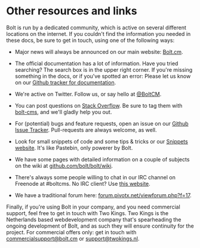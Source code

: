 Other resources and links
=========================

Bolt is run by a dedicated community, which is active on several different locations on the internet. If you couldn't find the information you needed in these docs, be sure to get in touch, using one of the following ways:

  - Major news will always be announced on our main website: [Bolt.cm](http://bolt.cm).

  - The official documentation has a lot of information. Have you tried searching? The search box is in the upper right corner. If you're missing something in the docs, or if you've spotted an error: Please let us know on our [Github tracker for documentation](https://github.com/bolt/bolt-docs/issues).

  - We're active on Twitter. Follow us, or say hello at [@BoltCM](https://twitter.com/boltcm). 

  - You can post questions on [Stack Overflow](http://stackoverflow.com). Be sure to tag them with [bolt-cms](http://stackoverflow.com/questions/tagged/bolt-cms), and we'll gladly help you out. 

  - For (potential) bugs and feature requests, open an issue on our [Github Issue Tracker](github.com/bolt/bolt/issues). Pull-requests are always welcome, as well. 

  - Look for small snippets of code and some tips & tricks or our [Snippets website](http://snippets.bolt.cm). It's like Pastebin, only powerer by Bolt. 

  - We have some pages with detailed information on a couple of subjects on the wiki at [github.com/bolt/bolt/wiki](https://github.com/bolt/bolt/wiki).

  - There's always some people willing to chat in our IRC channel on Freenode at #boltcms. No IRC client? Use [this website](http://irccloud.com). 

  - We have a traditional forum here: [forum.pivotx.net/viewforum.php?f=17](http://forum.pivotx.net/viewforum.php?f=17).

Finally, if you're using Bolt in your company, and you need commercial support, feel free to get in touch with Two Kings. Two Kings is the Netherlands based webdevelopment company that's spearheading the ongoing development of Bolt, and as such they will ensure continuity for the project. For commercial offers only: get in touch with [commercialsupport@bolt.cm](mailto:commercialsupport@bolt.cm) or [support@twokings.nl](mailto:support@twokings.nl). 
